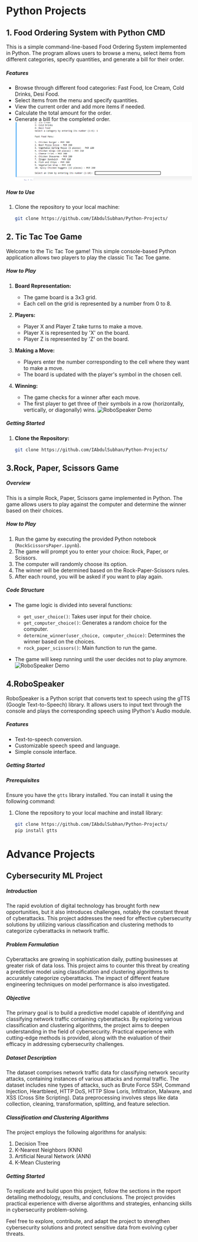 # Python Projects

## 1. Food Ordering System with Python CMD

This is a simple command-line-based Food Ordering System implemented in Python. The program allows users to browse a menu, select items from different categories, specify quantities, and generate a bill for their order.

##### Features

- Browse through different food categories: Fast Food, Ice Cream, Cold Drinks, Desi Food.
- Select items from the menu and specify quantities.
- View the current order and add more items if needed.
- Calculate the total amount for the order.
- Generate a bill for the completed order.
   ![RoboSpeaker Demo](https://github.com/IAbdulSubhan/extras/blob/main/foodordering.gif)

##### How to Use

1. Clone the repository to your local machine:

   ```bash
   git clone https://github.com/IAbdulSubhan/Python-Projects/

## 2. Tic Tac Toe Game

Welcome to the Tic Tac Toe game! This simple console-based Python application allows two players to play the classic Tic Tac Toe game.

##### How to Play

1. **Board Representation:**
   - The game board is a 3x3 grid.
   - Each cell on the grid is represented by a number from 0 to 8.

2. **Players:**
   - Player X and Player Z take turns to make a move.
   - Player X is represented by 'X' on the board.
   - Player Z is represented by 'Z' on the board.

3. **Making a Move:**
   - Players enter the number corresponding to the cell where they want to make a move.
   - The board is updated with the player's symbol in the chosen cell.

4. **Winning:**
   - The game checks for a winner after each move.
   - The first player to get three of their symbols in a row (horizontally, vertically, or diagonally) wins.
      ![RoboSpeaker Demo](https://github.com/IAbdulSubhan/extras/blob/main/tictactoe.gif)

##### Getting Started

1. **Clone the Repository:**
   ```bash
   git clone https://github.com/IAbdulSubhan/Python-Projects/

## 3.Rock, Paper, Scissors Game

##### Overview

This is a simple Rock, Paper, Scissors game implemented in Python. The game allows users to play against the computer and determine the winner based on their choices.

##### How to Play

1. Run the game by executing the provided Python notebook (`RockScissorsPaper.ipynb`).
2. The game will prompt you to enter your choice: Rock, Paper, or Scissors.
3. The computer will randomly choose its option.
4. The winner will be determined based on the Rock-Paper-Scissors rules.
5. After each round, you will be asked if you want to play again.

##### Code Structure

- The game logic is divided into several functions:
  - `get_user_choice()`: Takes user input for their choice.
  - `get_computer_choice()`: Generates a random choice for the computer.
  - `determine_winner(user_choice, computer_choice)`: Determines the winner based on the choices.
  - `rock_paper_scissors()`: Main function to run the game.

- The game will keep running until the user decides not to play anymore.
  ![RoboSpeaker Demo](https://github.com/IAbdulSubhan/extras/blob/main/rs-paper.gif)


## 4.RoboSpeaker

RoboSpeaker is a Python script that converts text to speech using the gTTS (Google Text-to-Speech) library. It allows users to input text through the console and plays the corresponding speech using IPython's Audio module.

##### Features

- Text-to-speech conversion.
- Customizable speech speed and language.
- Simple console interface.

##### Getting Started

##### Prerequisites

Ensure you have the `gtts` library installed. You can install it using the following command:

1. Clone the repository to your local machine and install library:

   ```bash
   git clone https://github.com/IAbdulSubhan/Python-Projects/
   pip install gtts

# Advance Projects

## Cybersecurity ML Project 

##### Introduction

The rapid evolution of digital technology has brought forth new opportunities, but it also introduces challenges, notably the constant threat of cyberattacks. This project addresses the need for effective cybersecurity solutions by utilizing various classification and clustering methods to categorize cyberattacks in network traffic.

##### Problem Formulation

Cyberattacks are growing in sophistication daily, putting businesses at greater risk of data loss. This project aims to counter this threat by creating a predictive model using classification and clustering algorithms to accurately categorize cyberattacks. The impact of different feature engineering techniques on model performance is also investigated.

##### Objective

The primary goal is to build a predictive model capable of identifying and classifying network traffic containing cyberattacks. By exploring various classification and clustering algorithms, the project aims to deepen understanding in the field of cybersecurity. Practical experience with cutting-edge methods is provided, along with the evaluation of their efficacy in addressing cybersecurity challenges.

##### Dataset Description

The dataset comprises network traffic data for classifying network security attacks, containing instances of various attacks and normal traffic. The dataset includes nine types of attacks, such as Brute Force SSH, Command Injection, Heartbleed, HTTP DoS, HTTP Slow Loris, Infiltration, Malware, and XSS (Cross Site Scripting). Data preprocessing involves steps like data collection, cleaning, transformation, splitting, and feature selection.

##### Classification and Clustering Algorithms

The project employs the following algorithms for analysis:

1. Decision Tree
2. K-Nearest Neighbors (KNN)
3. Artificial Neural Network (ANN)
4. K-Mean Clustering

##### Getting Started

To replicate and build upon this project, follow the sections in the report detailing methodology, results, and conclusions. The project provides practical experience with diverse algorithms and strategies, enhancing skills in cybersecurity problem-solving.

Feel free to explore, contribute, and adapt the project to strengthen cybersecurity solutions and protect sensitive data from evolving cyber threats.






